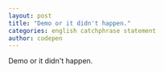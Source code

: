 ```yaml
---
layout: post
title: "Demo or it didn't happen."
categories: english catchphrase statement
author: codepen
---
```


Demo or it didn't happen.
